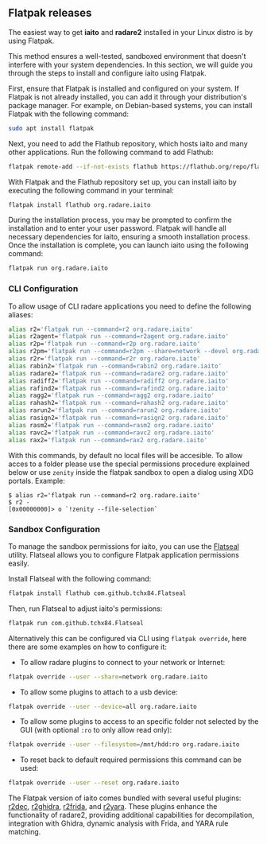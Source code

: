 ## Flatpak releases

The easiest way to get **iaito** and **radare2** installed in your Linux distro is by using Flatpak.

This method ensures a well-tested, sandboxed environment that doesn't interfere with your system dependencies. In this section, we will guide you through the steps to install and configure iaito using Flatpak.

First, ensure that Flatpak is installed and configured on your system. If Flatpak is not already installed, you can add it through your distribution's package manager. For example, on Debian-based systems, you can install Flatpak with the following command:

```sh
sudo apt install flatpak
```

Next, you need to add the Flathub repository, which hosts iaito and many other applications. Run the following command to add Flathub:

```sh
flatpak remote-add --if-not-exists flathub https://flathub.org/repo/flathub.flatpakrepo
```

With Flatpak and the Flathub repository set up, you can install iaito by executing the following command in your terminal:

```sh
flatpak install flathub org.radare.iaito
```

During the installation process, you may be prompted to confirm the installation and to enter your user password. Flatpak will handle all necessary dependencies for iaito, ensuring a smooth installation process. Once the installation is complete, you can launch iaito using the following command:

```sh
flatpak run org.radare.iaito
```

### CLI Configuration

To allow usage of CLI radare applications you need to define the following aliases:

```sh
alias r2='flatpak run --command=r2 org.radare.iaito'
alias r2agent='flatpak run --command=r2agent org.radare.iaito'
alias r2p='flatpak run --command=r2p org.radare.iaito'
alias r2pm='flatpak run --command=r2pm --share=network --devel org.radare.iaito'
alias r2r='flatpak run --command=r2r org.radare.iaito'
alias rabin2='flatpak run --command=rabin2 org.radare.iaito'
alias radare2='flatpak run --command=radare2 org.radare.iaito'
alias radiff2='flatpak run --command=radiff2 org.radare.iaito'
alias rafind2='flatpak run --command=rafind2 org.radare.iaito'
alias ragg2='flatpak run --command=ragg2 org.radare.iaito'
alias rahash2='flatpak run --command=rahash2 org.radare.iaito'
alias rarun2='flatpak run --command=rarun2 org.radare.iaito'
alias rasign2='flatpak run --command=rasign2 org.radare.iaito'
alias rasm2='flatpak run --command=rasm2 org.radare.iaito'
alias ravc2='flatpak run --command=ravc2 org.radare.iaito'
alias rax2='flatpak run --command=rax2 org.radare.iaito'
```

With this commands, by default no local files will be accesible.
To allow acces to a folder please use the special permissions procedure explained below or use `zenity` inside the flatpak sandbox to open a dialog using XDG portals.
Example:

```console
$ alias r2='flatpak run --command=r2 org.radare.iaito'
$ r2 -
[0x00000000]> o `!zenity --file-selection`
```

### Sandbox Configuration

To manage the sandbox permissions for iaito, you can use the [Flatseal](https://flathub.org/apps/details/com.github.tchx84.Flatseal) utility. Flatseal allows you to configure Flatpak application permissions easily.

Install Flatseal with the following command:

```sh
flatpak install flathub com.github.tchx84.Flatseal
```

Then, run Flatseal to adjust iaito's permissions:

```sh
flatpak run com.github.tchx84.Flatseal
```

Alternatively this can be configured via CLI using `flatpak override`, here there are some examples on how to configure it:

* To allow radare plugins to connect to your network or Internet:

```sh
flatpak override --user --share=network org.radare.iaito
```

* To allow some plugins to attach to a usb device:

```sh
flatpak override --user --device=all org.radare.iaito
```

* To allow some plugins to access to an specific folder not selected by the GUI (with optional `:ro` to only allow read only):

```sh
flatpak override --user --filesystem=/mnt/hdd:ro org.radare.iaito
```

* To reset back to default required permissions this command can be used:

```sh
flatpak override --user --reset org.radare.iaito
```

The Flatpak version of iaito comes bundled with several useful plugins: [r2dec](https://github.com/wargio/r2dec-js), [r2ghidra](https://github.com/radareorg/r2ghidra), [r2frida](https://github.com/nowsecure/r2frida), and [r2yara](https://github.com/radareorg/r2yara). These plugins enhance the functionality of radare2, providing additional capabilities for decompilation, integration with Ghidra, dynamic analysis with Frida, and YARA rule matching.

